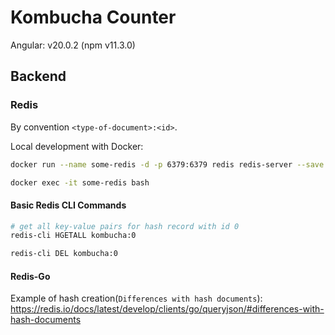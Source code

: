 # Kombucha Counter

Angular: v20.0.2 (npm v11.3.0)


## Backend

### Redis
By convention `<type-of-document>:<id>`.


Local development with Docker:

```bash
docker run --name some-redis -d -p 6379:6379 redis redis-server --save 60 1 --loglevel warning

docker exec -it some-redis bash
```

#### Basic Redis CLI Commands
```bash
# get all key-value pairs for hash record with id 0
redis-cli HGETALL kombucha:0

redis-cli DEL kombucha:0
```

#### Redis-Go

Example of hash creation(`Differences with hash documents`): https://redis.io/docs/latest/develop/clients/go/queryjson/#differences-with-hash-documents 